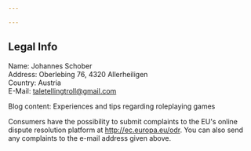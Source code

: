 ```yaml
---

---
```


## Legal Info

Name: Johannes Schober  
Address: Oberlebing 76, 4320 Allerheiligen  
Country: Austria  
E-Mail: taletellingtroll@gmail.com 

Blog content: Experiences and tips regarding roleplaying games

Consumers have the possibility to submit complaints to the EU's online dispute resolution platform at <http://ec.europa.eu/odr>.
You can also send any complaints to the e-mail address given above.